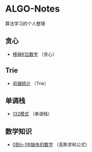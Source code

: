 # ALGO-Notes
算法学习的个人整理



## 贪心

* [移掉K位数字](https://github.com/mio-1/ALGO-Notes/blob/master/acwing/Acwing-1453%EF%BC%9A%E7%A7%BB%E6%8E%89k%E4%BD%8D%E6%95%B0%E5%AD%97.md) （贪心）

## Trie

* [前缀统计](https://github.com/mio-1/ALGO-Notes/blob/master/acwing/Acwing-142%EF%BC%9A%E5%89%8D%E7%BC%80%E7%BB%9F%E8%AE%A1.md) （Trie）

## 单调栈

* [132模式](https://github.com/mio-1/ALGO-Notes/blob/master/leetcode/Leetcode-456%EF%BC%9A132%E6%A8%A1%E5%BC%8F%20.md) （单调栈）

## 数学知识

* [0到n-1中缺失的数字]() （高斯求和公式）